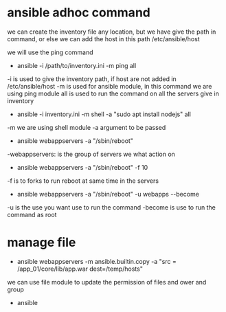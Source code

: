 # ansible adhoc command 

we can create the inventory file any location, but we have give the path in command, or else we can add the host in this path /etc/ansible/host 

we will use the ping command 

- ansible -i /path/to/inventory.ini -m ping all 

-i is used to give the inventory path, if host are not added in /etc/ansible/host 
-m is used for ansible module, in this command we are using ping module 
all is used to run the command on all the servers give in inventory 


- ansible -i inventory.ini -m shell -a "sudo apt install nodejs" all

-m we are using shell module
-a argument to be passed 

- ansible webappservers -a "/sbin/reboot"

-webappservers: is the group of servers we what action on 

- ansible webappservers -a "/sbin/reboot" -f 10 

-f is to forks to run reboot at same time in the servers 

- ansible webappservers -a "/sbin/reboot" -u webapps --become 

-u is the use you want use to run the command 
-become is use to run the command as root 

# manage file 

- ansible webappservers -m ansible.builtin.copy -a "src = /app_01/core/lib/app.war dest=/temp/hosts"

we can use file module to update the permission of files and ower and group 

- ansible  





